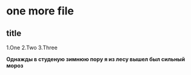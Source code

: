 # one more file

## title

1.One
2.Two
3.Three

**Однажды в студеную зимнюю пору я из лесу вышел был сильный мороз**